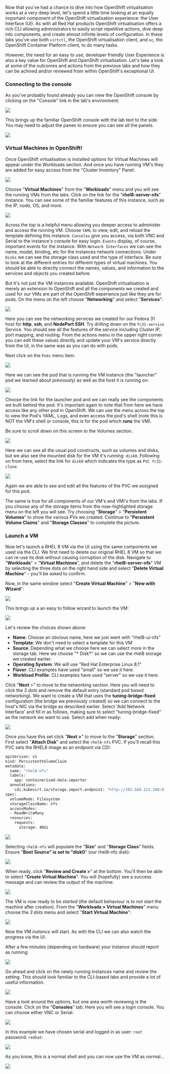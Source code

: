 Now that you've had a chance to dive into how OpenShift virtualisation works at a very deep level, let's spend a little time looking at an equally important component of the OpenShift virtualisation experience: the User Interface (UI). As with all Red Hat products OpenShift virtualisation offers a rich CLI allowing administrators to easily script repetitive actions, dive deep into components, and create almost infinite levels of configuration. In these labs you've use both `virtctl`, the OpenShift virtualisation client, and `oc`, the OpenShift Container Platform client, to do many tasks.

However, the need for an easy to use, developer friendly User Experience is also a key value for OpenShift and OpenShift virtualisation. Let's take a look at some of the outcomes and actions from the previous labs and how they can be achived and/or reviewed from within OpenShift's exceptional UI.

### Connecting to the console
As you've probably found already you can view the OpenShift console by clicking on the "Console" link in the lab's environment:

<img src="img/console-1.png"/>

This brings up the familiar OpenShift console with the lab text to the side. You may need to adjust the panes to ensure you can see all the panels.

<img src="img/console-2.png"/>

### Virtual Machines in OpenShift!

Once OpenShift virtualisation is installed options for Virtual Machines will appear under the Workloads section. And once you have running VM's they are added for easy access from the "Cluster Inventory" Panel:

<img src="img/console-3.png"/>

Choose "**Virtual Machines**" from the "**Workloads**" menu and you will see the running VMs from the labs. Click on the link for the "**rhel8-server-nfs**" instance. You can see some of the familiar features of this instance, such as the IP, node, OS, and more.

<img src="img/console-4.png"/>

Across the top is a helpful menu allowing you deeper access to administer and access the running VM. Choose `YAML` to view, edit, and reload the template defining this instance. `Consoles` give you access, via both VNC and Serial to the instance's console for easy login. `Events` display, of course, important events for the instance. With `Network Interfaces` we can see the name, model, binding, etc for the instances network connections. Under `Disks` we can see the storage class used and the type of interface. Be sure to look at the different entries for different types of virtual machines. You should be able to directly connect the names, values, and information to the services and objects you created before.

But it's not just the VM instances available. OpenShift virtualisation is merely an extension to OpenShift and all the components we created and used for our VMs are part of the OpenShift experience just like they are for pods. On the menu on the left choose "**Networking**" and select "**Services**":

<img src="img/console-5.png"/>

Here you can see the networking services we created for our Fedora 31 host for **http**, **ssh**, and  **NodePort SSH**. Try drilling down on the `fc31-service` Service. You should see all the features of the service  including Cluster IP, port mapping, and routing. From the actions menu in the upper right corner you can edit these values directly and update your VM's service directly from the UI, in the same was as you can do with pods.

Next click on the `Pods` menu item:

<img src="img/console-6.png"/>

Here we can see the pod that is running the VM instance (the "launcher" pod we learned about previously) as well as the host it is running on:

<img src="img/console-7.png"/>

Choose the link for the launcher pod and we can really see the components we built behind the pod. It's important again to note that from here we have access like any other pod in OpenShift. We can use the menu across the top to view the Pod's YAML, Logs, and even access the pod's shell (note this is NOT the VM's shell or console, this is for the pod which **runs** the VM).

Be sure to scroll down on this screen to the Volumes section.

<img src="img/console-8.png"/>

Here we can see all the usual pod constructs, such as volumes and disks, but we also see the mounted disk for the VM it's running: `disk0`. Following on from here, select the link for `disk0` which indicates the type as `PVC fc31-clone`.

<img src="img/console-9.png"/>

Again we are able to see and edit all the features of the PVC we assigned for this pod.

The same is true for all components of our VM's and VMI's from the labs. If you choose any of the storage items from the now-highlighted storage menu on the left you will see. Try choosing "**Storage**" > "**Persistent Volumes**" to show the various PVs we created. Continue to "**Persistent Volume Claims**" and "**Storage Classes**" to complete the picture.



### Launch a VM

Now let's launch a RHEL 8 VM via the UI using the same components we used via the CLI. We first need to delete our original RHEL 8 VM so that we can re-use its disk without causing corruption of the disk. Navigate to "**Workloads**" > "**Virtual Machines**", and delete the "**rhel8-server-nfs**" VM by selecting the three dots on the right hand side and select "**Delete Virtual Machine**" - you'll be asked to confirm.

Now, in the same window select "**Create Virtual Machine**" > "**New with Wizard**":

<img src="img/console-10.png"/>



This brings up a an easy to follow wizard to launch the VM:

<img src="img/console-11.png"/>

Let's review the choices shown above:

* **Name**: Choose an obvious name, here we just went with "rhel8-ui-nfs"
* **Template**: We don't need to select a template for this VM
* **Source**: Depending what we choose here we can select more in the storage tab. Here we choose "* Disk*" so we can use the rhel8 storage we created earlier.
* **Operating System**: We will use "Red Hat Enterprise Linux 8.1"
* **Flavor**: CLI examples have used "small" so we use it here.
* **Workload Profile**: CLI examples have used "server" so we use it here.

Click "**Next** >" to move to the networking section. Here you will need to click the *3 dots* and remove the default entry (standard pod based networking). We want to create a VM that uses the **tuning-bridge-fixed** configuration (the bridge we previously created) so we can connect to the host's NIC via the bridge as described earlier. Select 'Add Network Interface' and fill in as follows, making sure to select "tuning-bridge-fixed" as the network we want to use. Select add when ready:

<img src="img/console-12.png"/>



Once you have this set click "**Next >**" to move to the "**Storage**" section. First select "**Attach Disk**" and select the `rhel8-nfs` PVC. If you'll recall this PVC sets the RHEL8 image as an endpoint via CDI:

~~~bash
apiVersion: v1
kind: PersistentVolumeClaim
metadata:
  name: "rhel8-nfs"
  labels:
    app: containerized-data-importer
  annotations:
    cdi.kubevirt.io/storage.import.endpoint: "http://192.168.123.100:81/rhel8-kvm.img"
spec:
  volumeMode: Filesystem
  storageClassName: nfs
  accessModes:
  - ReadWriteMany
  resources:
    requests:
      storage: 40Gi
~~~

<img src="img/console-13.png"/>

Selecting `rhel8-nfs` will populate the "**Size**" and "**Storage Class**"  fields. Ensure "**Boot Source" is set to "disk0**" (our rhel8-nfs disk):

<img src="img/console-14.png"/>

When ready, click "**Review and Create >**" at the bottom. You'll then be able to select "**Create Virtual Machine**". You will (hopefully) see a success message and can review the output of the machine:

<img src="img/console-15.png"/>

The VM is now ready to be *started* (the default behaviour is to not start the machine after creation). From the "**Workloads > Virtual Machines**" menu choose the *3 dots* menu and select "**Start Virtual Machine**":

<img src="img/console-16.png"/>

Now the VM *instance* will start. As with the CLI we can also watch the progress via the UI.

After a few minutes (depending on hardware) your instance should report as running:

<img src="img/console-18.png"/>

Go ahead and click on the newly running instances name and review the setting. This should look familiar to the CLI-based labs and provide a lot of useful information.

<img src="img/console-19.png"/>

Have a look around the options, but one area worth reviewing is the console. Click on the "**Consoles**" tab. Here you will see a login console. You can choose either VNC or Serial:

<img src="img/console-21.png"/>

In this example we have chosen serial and logged in as user: `root` password: `redhat`:

<img src="img/console-20.png"/>

As you know, this is a normal shell and you can now use the VM as normal...

<img src="img/console-22.png"/>



